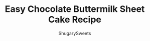 ---
layout: ../../layouts/MarkdownPostLayout.astro
title: Easy Chocolate Buttermilk Sheet Cake Recipe
author: ShugarySweets
pubDate: 2018-10-16
description: "Easy one bowl Chocolate Buttermilk Sheet Cake recipe. Fudgy buttermilk frosting on top! Perfect for a crowd, or freeze for later."
image_url: https://www.shugarysweets.com/wp-content/uploads/2018/05/chocolate-buttermilk-sheet-cake-3.jpg
tags: ["Cake","American"]
calories: 314
protein: 4
carbohydrates: 49
fats: 12
fiber: 2
ingredients: ["2 cups granulated sugar","1/2 cup unsweetened cocoa powder (I use Ghirardelli)","2 cups all-purpose flour","1 teaspoon baking powder","2 teaspoons baking soda","1 teaspoon kosher salt","2 large eggs","2/3 cup vegetable oil","1 cup buttermilk","1 cup hot water","1/2 cup unsalted butter","1/2 cup buttermilk","1/4 cup unsweetened cocoa powder","4 cups powdered sugar","1/4 cup sprinkles, optional, for garnish"]
serves: 24
time: "40 minutes"
prepTime: "15 minutes"
instructions: ["Preheat oven to 350 degree F. Spray half sheet pan (size approximately 18x13-inches, I use this one from Amazon) with baking spray. Set aside.","For the cake, in a large bowl, combine the sugar, cocoa, flour, baking powder, baking soda and salt. Mix until blended.","Add in the eggs, oil, buttermilk, and hot water. Whisk together until fully combined. Pour into prepared baking sheet.","Bake for 25 minutes, until edges pull away from the pan and a toothpick inserted into the center comes out clean. Remove from oven and cool.","While cake is cooling, prepare chocolate icing. In a small saucepan, combine the butter, buttermilk, and cocoa powder. Whisk until smooth over medium high heat. Bring to a boil, and remove from heat as soon as it boils.","Pour chocolate mixture into a mixing bowl and add in the powdered sugar. Beat until smooth. Pour over cake (it's okay if the cake isn't completely cooled). Add sprinkles.","Cool completely and enjoy!"]
nutrition: ["314 calories","49 grams carbohydrates","26 milligrams cholesterol","12 grams fat","2 grams fiber","4 grams protein","3 grams saturated fat","214 milligrams sodium","36 grams sugar","0 grams trans fat","7 grams unsaturated fat"]
---